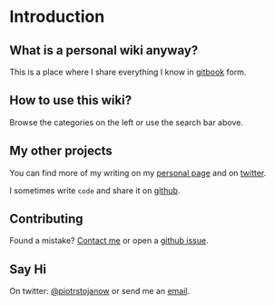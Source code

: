 # Introduction

## What is a personal wiki anyway?

This is a place where I share everything I know in [gitbook](https://wiki.stojanow.com) form.

## How to use this wiki?

Browse the categories on the left or use the search bar above.

## My other projects

You can find more of my writing on my [personal page](https://github.com/psto/episteme/tree/9bc69528c2cbd2c1f822f5b6fd39d3c7490ab393/www.stojanow.com) and on [twitter](https://github.com/psto/episteme/tree/9bc69528c2cbd2c1f822f5b6fd39d3c7490ab393/www.twitter.com/piotrstojanow/README.md).

I sometimes write `code` and share it on [github](https://github.com/psto/episteme/tree/9bc69528c2cbd2c1f822f5b6fd39d3c7490ab393/www.github.com/psto/README.md).

## Contributing

Found a mistake? [Contact me](mailto:piotrstojanow@gmail.com?subject=I%20found%20a%20mistake%20on%20your%20wiki!) or open a [github issue](https://github.com/psto/episteme/issues).

## Say Hi

On twitter: [@piotrstojanow](https://twitter.com/piotrstojanow) or send me an [email](mailto:piotrstojanow@gmail.com?subject=Hello%20from%20the%20wiki!).

